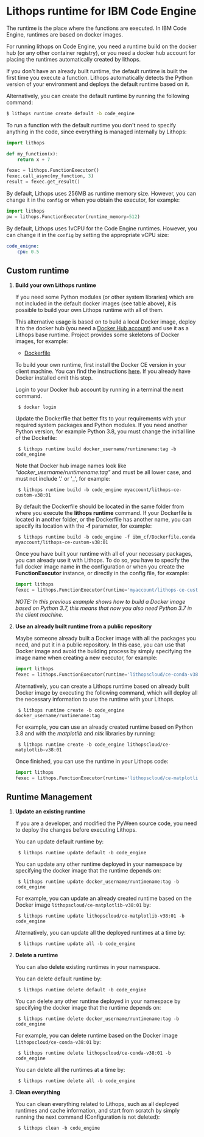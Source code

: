 # Lithops runtime for IBM Code Engine

The runtime is the place where the functions are executed. In IBM Code Engine, runtimes are based on docker images. 

For running lithops on Code Engine, you need a runtime build on the docker hub (or any other container registry), or you need a docker hub account for placing the runtimes automatically created by lithops.

If you don't have an already built runtime, the default runtime is built the first time you execute a function. Lithops automatically detects the Python version of your environment and deploys the default runtime based on it.

Alternatively, you can create the default runtime by running the following command:

```bash
$ lithops runtime create default -b code_engine
```

To run a function with the default runtime you don't need to specify anything in the code, since everything is managed internally by Lithops:

```python
import lithops

def my_function(x):
    return x + 7

fexec = lithops.FunctionExecutor()
fexec.call_async(my_function, 3)
result = fexec.get_result()
```

By default, Lithops uses 256MB as runtime memory size. However, you can change it in the `config` or when you obtain the executor, for example:

```python
import lithops
pw = lithops.FunctionExecutor(runtime_memory=512)
```

By default, Lithops uses 1vCPU for the Code Engine runtimes. However, you can change it in the `config` by setting the appropriate vCPU size:

```yaml
code_enigne:
    cpu: 0.5
```


## Custom runtime

1. **Build your own Lithops runtime**

    If you need some Python modules (or other system libraries) which are not included in the default docker images (see table above), it is possible to build your own Lithops runtime with all of them.

    This alternative usage is based on to build a local Docker image, deploy it to the docker hub (you need a [Docker Hub account](https://hub.docker.com)) and use it as a Lithops base runtime.
    Project provides some skeletons of Docker images, for example:

    * [Dockerfile](Dockerfile) 

    To build your own runtime, first install the Docker CE version in your client machine. You can find the instructions [here](https://docs.docker.com/get-docker/). If you already have Docker installed omit this step.

    Login to your Docker hub account by running in a terminal the next command.

        $ docker login

    Update the Dockerfile that better fits to your requirements with your required system packages and Python modules.
    If you need another Python version, for example Python 3.8, you must change the initial line of the Dockefile:

        $ lithops runtime build docker_username/runtimename:tag -b code_engine

    Note that Docker hub image names look like *"docker_username/runtimename:tag"* and must be all lower case, and must not include '.' or '_', for example:

        $ lithops runtime build -b code_engine myaccount/lithops-ce-custom-v38:01

    By default the Dockerfile should be located in the same folder from where you execute the **lithops runtime** command. If your Dockerfile is located in another folder, or the Dockerfile has another name, you can specify its location with the **-f** parameter, for example:

        $ lithops runtime build -b code_engine -f ibm_cf/Dockerfile.conda myaccount/lithops-ce-custom-v38:01

    Once you have built your runtime with all of your necessary packages, you can already use it with Lithops.
    To do so, you have to specify the full docker image name in the configuration or when you create the **FunctionExecutor** instance, or directly in the config file, for example:

    ```python
    import lithops
    fexec = lithops.FunctionExecutor(runtime='myaccount/lithops-ce-custom-v38:01')
    ```

    *NOTE: In this previous example shows how to build a Docker image based on Python 3.7, this means that now you also need Python 3.7 in the client machine.*

2. **Use an already built runtime from a public repository**

    Maybe someone already built a Docker image with all the packages you need, and put it in a public repository.
    In this case, you can use that Docker image and avoid the building process by simply specifying the image name when creating a new executor, for example:

    ```python
    import lithops
    fexec = lithops.FunctionExecutor(runtime='lithopscloud/ce-conda-v38:01')
    ```

    Alternatively, you can create a Lithops runtime based on already built Docker image by executing the following command, which will deploy all the necessary information to use the runtime with your Lithops.

        $ lithops runtime create -b code_engine docker_username/runtimename:tag

    For example, you can use an already created runtime based on Python 3.8 and with the *matplotlib* and *nltk* libraries by running:

        $ lithops runtime create -b code_engine lithopscloud/ce-matplotlib-v38:01

    Once finished, you can use the runtime in your Lithops code:

    ```python
    import lithops
    fexec = lithops.FunctionExecutor(runtime='lithopscloud/ce-matplotlib:v38:01')
    ```

## Runtime Management

1. **Update an existing runtime**

    If you are a developer, and modified the PyWeen source code, you need to deploy the changes before executing Lithops.

    You can update default runtime by:

        $ lithops runtime update default -b code_engine

    You can update any other runtime deployed in your namespace by specifying the docker image that the runtime depends on:

        $ lithops runtime update docker_username/runtimename:tag -b code_engine

    For example, you can update an already created runtime based on the Docker image `lithopscloud/ce-matplotlib-v38:01` by:

        $ lithops runtime update lithopscloud/ce-matplotlib-v38:01 -b code_engine

    Alternatively, you can update all the deployed runtimes at a time by:

        $ lithops runtime update all -b code_engine

2. **Delete a runtime**

    You can also delete existing runtimes in your namespace.

    You can delete default runtime by:

        $ lithops runtime delete default -b code_engine

    You can delete any other runtime deployed in your namespace by specifying the docker image that the runtime depends on:

        $ lithops runtime delete docker_username/runtimename:tag -b code_engine

    For example, you can delete runtime based on the Docker image `lithopscloud/ce-conda-v38:01` by:

        $ lithops runtime delete lithopscloud/ce-conda-v38:01 -b code_engine

    You can delete all the runtimes at a time by:

        $ lithops runtime delete all -b code_engine

3. **Clean everything**

     You can clean everything related to Lithops, such as all deployed runtimes and cache information, and start from scratch by simply running the next command (Configuration is not deleted):

        $ lithops clean -b code_engine
